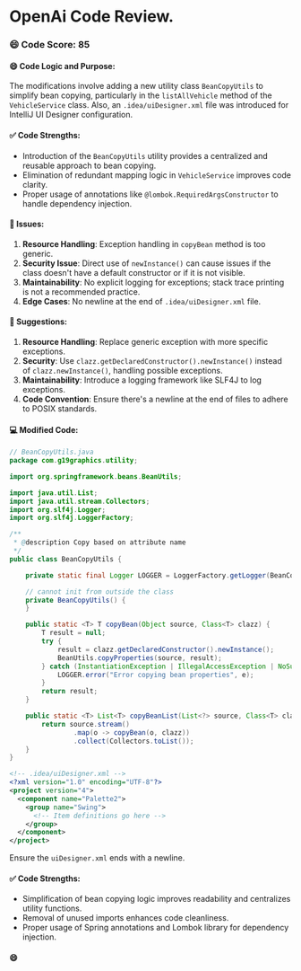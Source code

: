 # OpenAi Code Review.
### 😄 Code Score: 85
#### 😄 Code Logic and Purpose:
The modifications involve adding a new utility class `BeanCopyUtils` to simplify bean copying, particularly in the `listAllVehicle` method of the `VehicleService` class. Also, an `.idea/uiDesigner.xml` file was introduced for IntelliJ UI Designer configuration.
#### ✅ Code Strengths:
- Introduction of the `BeanCopyUtils` utility provides a centralized and reusable approach to bean copying.
- Elimination of redundant mapping logic in `VehicleService` improves code clarity.
- Proper usage of annotations like `@lombok.RequiredArgsConstructor` to handle dependency injection.
#### 🤔 Issues:
1. **Resource Handling**: Exception handling in `copyBean` method is too generic.
2. **Security Issue**: Direct use of `newInstance()` can cause issues if the class doesn't have a default constructor or if it is not visible.
3. **Maintainability**: No explicit logging for exceptions; stack trace printing is not a recommended practice.
4. **Edge Cases**: No newline at the end of `.idea/uiDesigner.xml` file.
#### 🎯 Suggestions:
1. **Resource Handling**: Replace generic exception with more specific exceptions.
2. **Security**: Use `clazz.getDeclaredConstructor().newInstance()` instead of `clazz.newInstance()`, handling possible exceptions.
3. **Maintainability**: Introduce a logging framework like SLF4J to log exceptions.
4. **Code Convention**: Ensure there's a newline at the end of files to adhere to POSIX standards.
#### 💻 Modified Code:
```java
// BeanCopyUtils.java
package com.g19graphics.utility;

import org.springframework.beans.BeanUtils;

import java.util.List;
import java.util.stream.Collectors;
import org.slf4j.Logger;
import org.slf4j.LoggerFactory;

/**
 * @description Copy based on attribute name
 */
public class BeanCopyUtils {

    private static final Logger LOGGER = LoggerFactory.getLogger(BeanCopyUtils.class);

    // cannot init from outside the class
    private BeanCopyUtils() {
    }

    public static <T> T copyBean(Object source, Class<T> clazz) {
        T result = null;
        try {
            result = clazz.getDeclaredConstructor().newInstance();
            BeanUtils.copyProperties(source, result);
        } catch (InstantiationException | IllegalAccessException | NoSuchMethodException | InvocationTargetException e) {
            LOGGER.error("Error copying bean properties", e);
        }
        return result;
    }

    public static <T> List<T> copyBeanList(List<?> source, Class<T> clazz) {
        return source.stream()
                .map(o -> copyBean(o, clazz))
                .collect(Collectors.toList());
    }
}
```
```xml
<!-- .idea/uiDesigner.xml -->
<?xml version="1.0" encoding="UTF-8"?>
<project version="4">
  <component name="Palette2">
    <group name="Swing">
      <!-- Item definitions go here -->
    </group>
  </component>
</project>
```
Ensure the `uiDesigner.xml` ends with a newline.
#### ✅ Code Strengths:
- Simplification of bean copying logic improves readability and centralizes utility functions.
- Removal of unused imports enhances code cleanliness.
- Proper usage of Spring annotations and Lombok library for dependency injection.
#### 😄